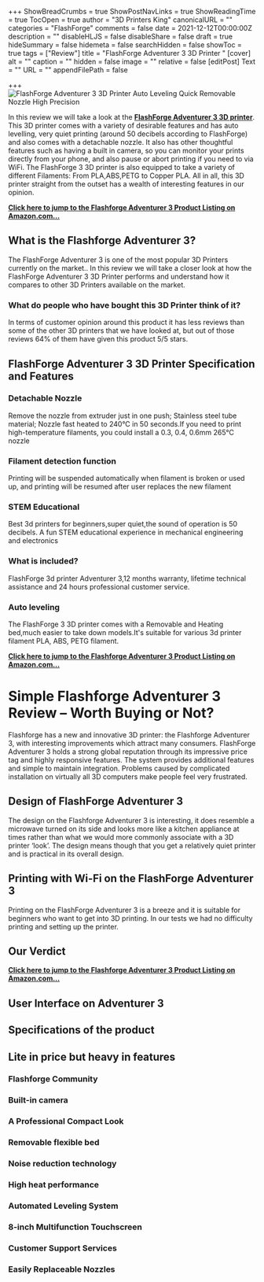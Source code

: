 +++
ShowBreadCrumbs = true
ShowPostNavLinks = true
ShowReadingTime = true
TocOpen = true
author = "3D Printers King"
canonicalURL = ""
categories = "FlashForge"
comments = false
date = 2021-12-12T00:00:00Z
description = ""
disableHLJS = false
disableShare = false
draft = true
hideSummary = false
hidemeta = false
searchHidden = false
showToc = true
tags = ["Review"]
title = "FlashForge Adventurer 3 3D Printer "
[cover]
alt = ""
caption = ""
hidden = false
image = ""
relative = false
[editPost]
Text = ""
URL = ""
appendFilePath = false

+++
![FlashForge Adventurer 3 3D Printer Auto Leveling Quick Removable Nozzle High Precision](https://images-na.ssl-images-amazon.com/images/I/616t5icIdJS._AC_UL604_SR604,400_.jpg)

In this review we will take a look at the [**FlashForge Adventurer 3 3D printer**](#).  This 3D printer comes with a variety of desirable features and has auto levelling, very quiet printing (around 50 decibels according to FlashForge) and also comes with a detachable nozzle.  It also has other thoughtful features such as having a built in camera, so you can monitor your prints directly from your phone, and also pause or abort printing if you need to via WiFi.  The FlashForge 3 3D printer is also equipped to take a variety of different Filaments: From PLA,ABS,PETG to Copper PLA.  All in all, this 3D printer straight from the outset has a wealth of interesting features in our opinion.

[**Click here to jump to the Flashforge Adventurer 3 Product  Listing on Amazon.com…**](#)

## What is the Flashforge Adventurer 3?

The FlashForge Adventurer 3 is one of the most popular 3D Printers currently on the market.. In this review we will take a closer look at how the FlashForge Adventurer 3 3D Printer performs and understand how it compares to other 3D Printers available on the market.

### What do people who have bought this 3D Printer think of it?

In terms of customer opinion around this product it has less reviews than some of the other 3D printers that we have looked at, but out of those reviews 64% of them have given this product 5/5 stars.

## FlashForge Adventurer 3 3D Printer Specification and Features

### **Detachable Nozzle**

Remove the nozzle from extruder just in one push; Stainless steel tube material; Nozzle fast heated to 240°C in 50 seconds.If you need to print high-temperature filaments, you could install a 0.3, 0.4, 0.6mm 265℃ nozzle

### **Filament detection function**

Printing will be suspended automatically when filament is broken or used up, and printing will be resumed after user replaces the new filament

### **STEM Educational**

Best 3d printers for beginners,super quiet,the sound of operation is 50 decibels. A fun STEM educational experience in mechanical engineering and electronics

### **What is included?**

FlashForge 3d printer Adventurer 3,12 months warranty, lifetime technical assistance and 24 hours professional customer service.

### **Auto leveling**

The FlashForge 3 3D printer comes with a Removable and Heating bed,much easier to take down models.It's suitable for various 3d printer filament PLA, ABS, PETG filament.

[**Click here to jump to the Flashforge Adventurer 3 Product  Listing on Amazon.com…**](#)

# Simple Flashforge Adventurer 3 Review – Worth Buying or Not?

Flashforge has a new and innovative 3D printer: the Flashforge Adventurer 3, with interesting improvements which attract many consumers. FlashForge Adventurer 3 holds a strong global reputation through its impressive price tag and highly responsive features. The system provides additional features and simple to maintain integration. Problems caused by complicated installation on virtually all 3D computers make people feel very frustrated.

## Design of FlashForge Adventurer 3

The design on the Flashforge Adventurer 3 is interesting, it does resemble a microwave turned on its side and looks more like a kitchen appliance at times rather than what we would more commonly associate with a 3D printer ‘look’.  The design means though that you get a relatively quiet printer and is practical in its overall design.

## Printing with Wi-Fi on the FlashForge Adventurer 3

Printing on the FlashForge Adventurer 3 is a breeze and it is suitable for beginners who want to get into 3D printing.  In our tests we had no difficulty printing and setting up the printer.

## **Our Verdict**

[**Click here to jump to the Flashforge Adventurer 3 Product  Listing on Amazon.com…**](#)

## User Interface on  Adventurer 3

## 

## Specifications of the product

## Lite in price but heavy in features

### Flashforge Community

### Built-in camera

### A Professional Compact Look

### Removable flexible bed

### Noise reduction technology

### High heat performance

### Automated Leveling System

### 8-inch Multifunction Touchscreen

### Customer Support Services

### Easily Replaceable Nozzles

### 